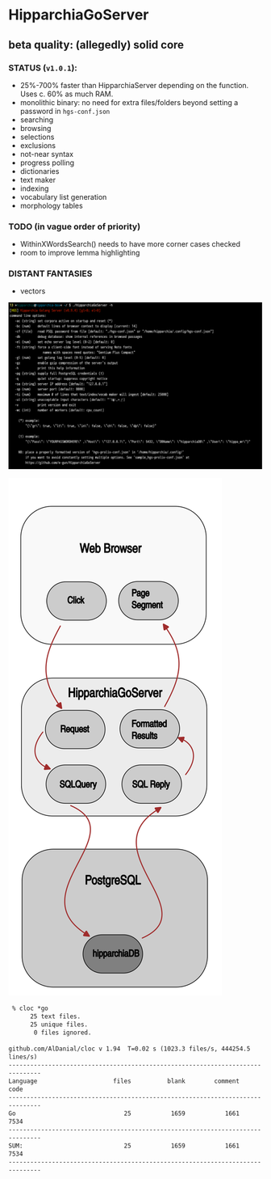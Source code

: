 # HipparchiaGoServer
## beta quality: (allegedly) solid core

### STATUS (`v1.0.1`):

* 25%-700% faster than HipparchiaServer depending on the function. Uses c. 60% as much RAM.
* monolithic binary: no need for extra files/folders beyond setting a password in `hgs-conf.json`
* searching
* browsing 
* selections 
* exclusions 
* not-near syntax
* progress polling 
* dictionaries
* text maker
* indexing
* vocabulary list generation
* morphology tables

### TODO (in vague order of priority)

* WithinXWordsSearch() needs to have more corner cases checked
* room to improve lemma highlighting

### DISTANT FANTASIES
* vectors


![options](gitimg/hgscli.png)

![workflow](gitimg/hipparchia_workflow.svg)

```
 % cloc *go
      25 text files.
      25 unique files.
       0 files ignored.

github.com/AlDanial/cloc v 1.94  T=0.02 s (1023.3 files/s, 444254.5 lines/s)
-------------------------------------------------------------------------------
Language                     files          blank        comment           code
-------------------------------------------------------------------------------
Go                              25           1659           1661           7534
-------------------------------------------------------------------------------
SUM:                            25           1659           1661           7534
-------------------------------------------------------------------------------
```